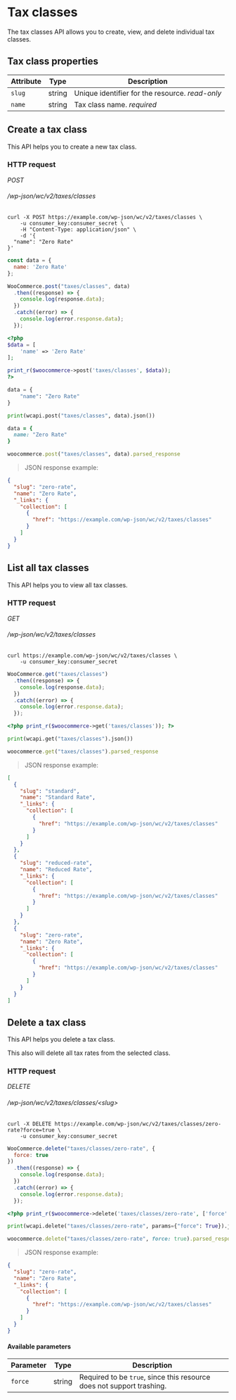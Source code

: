 # Tax classes #

The tax classes API allows you to create, view, and delete individual tax classes.

## Tax class properties ##

| Attribute |  Type  |                                  Description                                  |
|-----------|--------|-------------------------------------------------------------------------------|
| `slug`    | string | Unique identifier for the resource. <i class="label label-info">read-only</i> |
| `name`    | string | Tax class name. <i class="label label-info">required</i>                      |

## Create a tax class ##

This API helps you to create a new tax class.

### HTTP request ###

<div class="api-endpoint">
	<div class="endpoint-data">
		<i class="label label-post">POST</i>
		<h6>/wp-json/wc/v2/taxes/classes</h6>
	</div>
</div>

```shell
curl -X POST https://example.com/wp-json/wc/v2/taxes/classes \
    -u consumer_key:consumer_secret \
    -H "Content-Type: application/json" \
    -d '{
  "name": "Zero Rate"
}'
```

```javascript
const data = {
  name: 'Zero Rate'
};

WooCommerce.post("taxes/classes", data)
  .then((response) => {
    console.log(response.data);
  })
  .catch((error) => {
    console.log(error.response.data);
  });
```

```php
<?php
$data = [
    'name' => 'Zero Rate'
];

print_r($woocommerce->post('taxes/classes', $data));
?>
```

```python
data = {
    "name": "Zero Rate"
}

print(wcapi.post("taxes/classes", data).json())
```

```ruby
data = {
  name: "Zero Rate"
}

woocommerce.post("taxes/classes", data).parsed_response
```

> JSON response example:

```json
{
  "slug": "zero-rate",
  "name": "Zero Rate",
  "_links": {
    "collection": [
      {
        "href": "https://example.com/wp-json/wc/v2/taxes/classes"
      }
    ]
  }
}
```

## List all tax classes ##

This API helps you to view all tax classes.

### HTTP request ###

<div class="api-endpoint">
	<div class="endpoint-data">
		<i class="label label-get">GET</i>
		<h6>/wp-json/wc/v2/taxes/classes</h6>
	</div>
</div>

```shell
curl https://example.com/wp-json/wc/v2/taxes/classes \
	-u consumer_key:consumer_secret
```

```javascript
WooCommerce.get("taxes/classes")
  .then((response) => {
    console.log(response.data);
  })
  .catch((error) => {
    console.log(error.response.data);
  });
```

```php
<?php print_r($woocommerce->get('taxes/classes')); ?>
```

```python
print(wcapi.get("taxes/classes").json())
```

```ruby
woocommerce.get("taxes/classes").parsed_response
```

> JSON response example:

```json
[
  {
    "slug": "standard",
    "name": "Standard Rate",
    "_links": {
      "collection": [
        {
          "href": "https://example.com/wp-json/wc/v2/taxes/classes"
        }
      ]
    }
  },
  {
    "slug": "reduced-rate",
    "name": "Reduced Rate",
    "_links": {
      "collection": [
        {
          "href": "https://example.com/wp-json/wc/v2/taxes/classes"
        }
      ]
    }
  },
  {
    "slug": "zero-rate",
    "name": "Zero Rate",
    "_links": {
      "collection": [
        {
          "href": "https://example.com/wp-json/wc/v2/taxes/classes"
        }
      ]
    }
  }
]
```

## Delete a tax class ##

This API helps you delete a tax class.

<aside class="warning">
	This also will delete all tax rates from the selected class.
</aside>

### HTTP request ###

<div class="api-endpoint">
	<div class="endpoint-data">
		<i class="label label-delete">DELETE</i>
		<h6>/wp-json/wc/v2/taxes/classes/&lt;slug&gt;</h6>
	</div>
</div>

```shell
curl -X DELETE https://example.com/wp-json/wc/v2/taxes/classes/zero-rate?force=true \
	-u consumer_key:consumer_secret
```

```javascript
WooCommerce.delete("taxes/classes/zero-rate", {
  force: true
})
  .then((response) => {
    console.log(response.data);
  })
  .catch((error) => {
    console.log(error.response.data);
  });
```

```php
<?php print_r($woocommerce->delete('taxes/classes/zero-rate', ['force' => true])); ?>
```

```python
print(wcapi.delete("taxes/classes/zero-rate", params={"force": True}).json())
```

```ruby
woocommerce.delete("taxes/classes/zero-rate", force: true).parsed_response
```

> JSON response example:

```json
{
  "slug": "zero-rate",
  "name": "Zero Rate",
  "_links": {
    "collection": [
      {
        "href": "https://example.com/wp-json/wc/v2/taxes/classes"
      }
    ]
  }
}
```

#### Available parameters ####

| Parameter |  Type  |                          Description                          |
|-----------|--------|---------------------------------------------------------------|
| `force`   | string | Required to be `true`, since this resource does not support trashing. |

